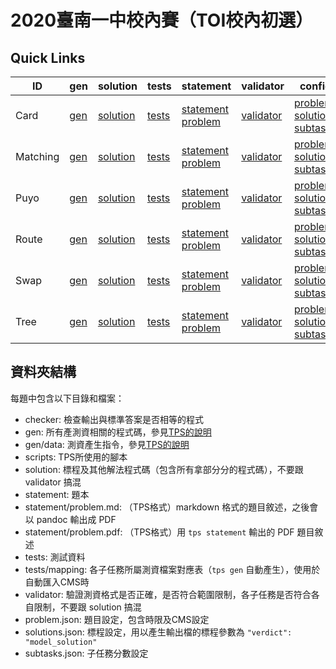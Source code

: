# 2020臺南一中校內賽（TOI校內初選）

## Quick Links

| ID | gen | solution | tests | statement | validator | config |
| --- | --- | --- | --- | --- | --- | --- |
| Card | [gen](Card/gen) | [solution](Card/solution) | [tests](Card/tests) | [statement](Card/statement) [problem](Card/statement/problem.md) | [validator](Card/validator) | [problem](Card/problem.json) [solutions](Card/solutions.json) [subtasks](Card/subtasks.json) |
| Matching | [gen](Matching/gen) | [solution](Matching/solution) | [tests](Matching/tests) | [statement](Matching/statement) [problem](Matching/statement/problem.md) | [validator](Matching/validator) |[problem](Matching/problem.json) [solutions](Matching/solutions.json) [subtasks](Matching/subtasks.json) |
| Puyo | [gen](Puyo/gen) | [solution](Puyo/solution) | [tests](Puyo/tests) | [statement](Puyo/statement) [problem](Puyo/statement/problem.md) | [validator](Puyo/validator) | [problem](Puyo/problem.json) [solutions](Puyo/solutions.json) [subtasks](Puyo/subtasks.json) |
| Route | [gen](Route/gen) | [solution](Route/solution) | [tests](Route/tests) | [statement](Route/statement) [problem](Route/statement/problem.md) | [validator](Route/validator) | [problem](Route/problem.json) [solutions](Route/solutions.json) [subtasks](Route/subtasks.json) |
| Swap | [gen](Swap/gen) | [solution](Swap/solution) | [tests](Swap/tests) | [statement](Swap/statement) [problem](Swap/statement/problem.md) | [validator](Swap/validator) | [problem](Swap/problem.json) [solutions](Swap/solutions.json) [subtasks](Swap/subtasks.json) |
| Tree | [gen](Tree/gen) | [solution](Tree/solution) | [tests](Tree/tests) | [statement](Tree/statement) [problem](Tree/statement/problem.md) | [validator](Tree/validator) | [problem](Tree/problem.json) [solutions](Tree/solutions.json) [subtasks](Tree/subtasks.json) |

## 資料夾結構
每題中包含以下目錄和檔案：
 - checker: 檢查輸出與標準答案是否相等的程式
 - gen: 所有產測資相關的程式碼，參見[TPS的說明](https://github.com/ioi-2017/tps/tree/master/docs#gen)
 - gen/data: 測資產生指令，參見[TPS的說明](https://github.com/ioi-2017/tps/tree/master/docs#gendata)
 - scripts: TPS所使用的腳本
 - solution: 標程及其他解法程式碼（包含所有拿部分分的程式碼），不要跟 validator 搞混
 - statement: 題本
 - statement/problem.md: （TPS格式）markdown 格式的題目敘述，之後會以 pandoc 輸出成 PDF
 - statement/problem.pdf: （TPS格式）用 `tps statement` 輸出的 PDF 題目敘述
 - tests: 測試資料
 - tests/mapping: 各子任務所屬測資檔案對應表（`tps gen` 自動產生），使用於自動匯入CMS時
 - validator: 驗證測資格式是否正確，是否符合範圍限制，各子任務是否符合各自限制，不要跟 solution 搞混
 - problem.json: 題目設定，包含時限及CMS設定
 - solutions.json: 標程設定，用以產生輸出檔的標程參數為 `"verdict": "model_solution"`
 - subtasks.json: 子任務分數設定
